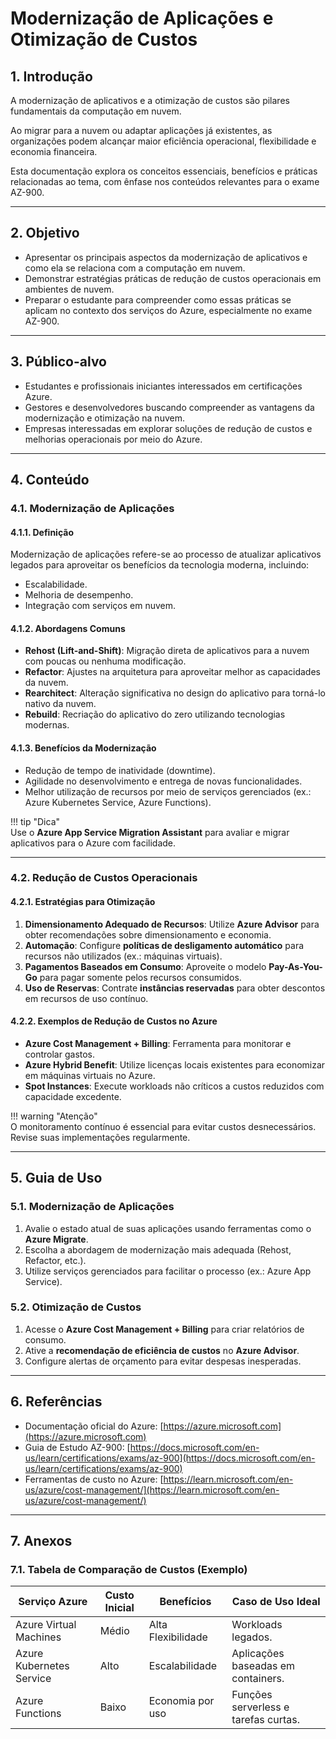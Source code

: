 # Modernização de Aplicações e Otimização de Custos  

## 1. Introdução  

A modernização de aplicativos e a otimização de custos são pilares fundamentais da computação em nuvem. 

Ao migrar para a nuvem ou adaptar aplicações já existentes, as organizações podem alcançar maior eficiência operacional, flexibilidade e economia financeira.  

Esta documentação explora os conceitos essenciais, benefícios e práticas relacionadas ao tema, com ênfase nos conteúdos relevantes para o exame AZ-900.  

---

## 2. Objetivo  

- Apresentar os principais aspectos da modernização de aplicativos e como ela se relaciona com a computação em nuvem.  
- Demonstrar estratégias práticas de redução de custos operacionais em ambientes de nuvem.  
- Preparar o estudante para compreender como essas práticas se aplicam no contexto dos serviços do Azure, especialmente no exame AZ-900.  

---

## 3. Público-alvo  

- Estudantes e profissionais iniciantes interessados em certificações Azure.  
- Gestores e desenvolvedores buscando compreender as vantagens da modernização e otimização na nuvem.  
- Empresas interessadas em explorar soluções de redução de custos e melhorias operacionais por meio do Azure.  

---

## 4. Conteúdo  

### 4.1. Modernização de Aplicações  

#### 4.1.1. Definição

Modernização de aplicações refere-se ao processo de atualizar aplicativos legados para aproveitar os benefícios da tecnologia moderna, incluindo:  

- Escalabilidade.  
- Melhoria de desempenho.  
- Integração com serviços em nuvem.  

#### 4.1.2. Abordagens Comuns  

- **Rehost (Lift-and-Shift)**: Migração direta de aplicativos para a nuvem com poucas ou nenhuma modificação.  
- **Refactor**: Ajustes na arquitetura para aproveitar melhor as capacidades da nuvem.  
- **Rearchitect**: Alteração significativa no design do aplicativo para torná-lo nativo da nuvem.  
- **Rebuild**: Recriação do aplicativo do zero utilizando tecnologias modernas.  

#### 4.1.3. Benefícios da Modernização  

- Redução de tempo de inatividade (downtime).  
- Agilidade no desenvolvimento e entrega de novas funcionalidades.  
- Melhor utilização de recursos por meio de serviços gerenciados (ex.: Azure Kubernetes Service, Azure Functions).  

!!! tip "Dica"  
    Use o **Azure App Service Migration Assistant** para avaliar e migrar aplicativos para o Azure com facilidade.  

---

### 4.2. Redução de Custos Operacionais  

#### 4.2.1. Estratégias para Otimização  

1. **Dimensionamento Adequado de Recursos**: Utilize **Azure Advisor** para obter recomendações sobre dimensionamento e economia.  
2. **Automação**: Configure **políticas de desligamento automático** para recursos não utilizados (ex.: máquinas virtuais).  
3. **Pagamentos Baseados em Consumo**: Aproveite o modelo **Pay-As-You-Go** para pagar somente pelos recursos consumidos.  
4. **Uso de Reservas**: Contrate **instâncias reservadas** para obter descontos em recursos de uso contínuo.  

#### 4.2.2. Exemplos de Redução de Custos no Azure  

- **Azure Cost Management + Billing**: Ferramenta para monitorar e controlar gastos.  
- **Azure Hybrid Benefit**: Utilize licenças locais existentes para economizar em máquinas virtuais no Azure.  
- **Spot Instances**: Execute workloads não críticos a custos reduzidos com capacidade excedente.  

!!! warning "Atenção"  
    O monitoramento contínuo é essencial para evitar custos desnecessários. Revise suas implementações regularmente.  

---

## 5. Guia de Uso  

### 5.1. Modernização de Aplicações  
1. Avalie o estado atual de suas aplicações usando ferramentas como o **Azure Migrate**.  
2. Escolha a abordagem de modernização mais adequada (Rehost, Refactor, etc.).  
3. Utilize serviços gerenciados para facilitar o processo (ex.: Azure App Service).  

### 5.2. Otimização de Custos  
1. Acesse o **Azure Cost Management + Billing** para criar relatórios de consumo.  
2. Ative a **recomendação de eficiência de custos** no **Azure Advisor**.  
3. Configure alertas de orçamento para evitar despesas inesperadas.  

---

## 6. Referências  

- Documentação oficial do Azure: [https://azure.microsoft.com](https://azure.microsoft.com)  
- Guia de Estudo AZ-900: [https://docs.microsoft.com/en-us/learn/certifications/exams/az-900](https://docs.microsoft.com/en-us/learn/certifications/exams/az-900)  
- Ferramentas de custo no Azure: [https://learn.microsoft.com/en-us/azure/cost-management/](https://learn.microsoft.com/en-us/azure/cost-management/)  

---

## 7. Anexos  

### 7.1. Tabela de Comparação de Custos (Exemplo)  
| Serviço Azure            | Custo Inicial | Benefícios         | Caso de Uso Ideal                    |
| ------------------------ | ------------- | ------------------ | ------------------------------------ |
| Azure Virtual Machines   | Médio         | Alta Flexibilidade | Workloads legados.                   |
| Azure Kubernetes Service | Alto          | Escalabilidade     | Aplicações baseadas em containers.   |
| Azure Functions          | Baixo         | Economia por uso   | Funções serverless e tarefas curtas. |
